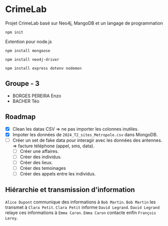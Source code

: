 # CrimeLab

Projet CrimeLab basé sur Neo4j, MangoDB et un langage de programmation

```shell
npm init
```

Extention pour node.js

```shell
npm install mongoose
```

```shell
npm install neo4j-driver
```

```shell
npm install express dotenv nodemon
```

## Groupe - 3

- BORGES PEREIRA Enzo
- BACHER Téo

## Roadmap

- [x] Clean les datas CSV => ne pas importer les colonnes inutiles.
- [x] Impoter les données de `2024_T2_sites_Metropole.csv` dans MongoDB.
- [ ] Créer un set de fake data pour interagir avec les données des antennes. => facture téléphone (appel, sms, data).
  - [ ] Créer une affaires.
  - [ ] Créer des individus.
  - [ ] Créer des lieux.
  - [ ] Créer des temoinages
  - [ ] Créer des appels entre les individus.

## Hiérarchie et transmission d'information

`Alice Dupont` communique des informations à `Bob Martin`.
`Bob Martin` les transmet à `Clara Petit`.
`Clara Petit` informe `David Legrand`.
`David Legrand` relaye ces informations à `Emma Caron`.
`Emma Caron` contacte enfin `François Leroy`.
